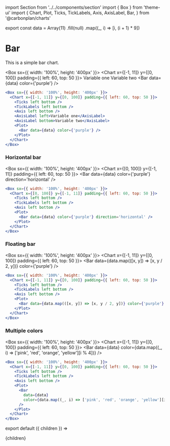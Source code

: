 import Section from '../../components/section'
import { Box } from 'theme-ui'
import {
  Chart,
  Plot,
  Ticks,
  TickLabels,
  Axis,
  AxisLabel,
  Bar,
} from '@carbonplan/charts'

export const data = Array(11)
  .fill(null)
  .map((_, i) => [i, (i + 1) * 9])

# Bar

This is a simple bar chart.

<Box sx={{ width: '100%', height: '400px' }}>
  <Chart x={[-1, 11]} y={[0, 100]} padding={{ left: 60, top: 50 }}>
    <Ticks left bottom />
    <TickLabels left bottom />
    <Axis left bottom />
    <AxisLabel left>Variable one</AxisLabel>
    <AxisLabel bottom>Variable two</AxisLabel>
    <Plot>
      <Bar data={data} color={'purple'} />
    </Plot>
  </Chart>
</Box>

```jsx
<Box sx={{ width: '100%', height: '400px' }}>
  <Chart x={[-1, 11]} y={[0, 100]} padding={{ left: 60, top: 50 }}>
    <Ticks left bottom />
    <TickLabels left bottom />
    <Axis left bottom />
    <AxisLabel left>Variable one</AxisLabel>
    <AxisLabel bottom>Variable two</AxisLabel>
    <Plot>
      <Bar data={data} color={'purple'} />
    </Plot>
  </Chart>
</Box>
```

### Horizontal bar

<Box sx={{ width: '100%', height: '400px' }}>
  <Chart x={[0, 100]} y={[-1, 11]} padding={{ left: 60, top: 50 }}>
    <Ticks left bottom />
    <TickLabels left bottom />
    <Axis left bottom />
    <Plot>
      <Bar data={data} color={'purple'} direction='horizontal' />
    </Plot>
  </Chart>
</Box>

```jsx
<Box sx={{ width: '100%', height: '400px' }}>
  <Chart x={[0, 100]} y={[-1, 11]} padding={{ left: 60, top: 50 }}>
    <Ticks left bottom />
    <TickLabels left bottom />
    <Axis left bottom />
    <Plot>
      <Bar data={data} color={'purple'} direction='horizontal' />
    </Plot>
  </Chart>
</Box>
```

### Floating bar

<Box sx={{ width: '100%', height: '400px' }}>
  <Chart x={[-1, 11]} y={[0, 100]} padding={{ left: 60, top: 50 }}>
    <Ticks left bottom />
    <TickLabels left bottom />
    <Axis left bottom />
    <Plot>
      <Bar data={data.map(([x, y]) => [x, y / 2, y])} color={'purple'} />
    </Plot>
  </Chart>
</Box>

```jsx
<Box sx={{ width: '100%', height: '400px' }}>
  <Chart x={[-1, 11]} y={[0, 100]} padding={{ left: 60, top: 50 }}>
    <Ticks left bottom />
    <TickLabels left bottom />
    <Axis left bottom />
    <Plot>
      <Bar data={data.map(([x, y]) => [x, y / 2, y])} color={'purple'} />
    </Plot>
  </Chart>
</Box>
```

### Multiple colors

<Box sx={{ width: '100%', height: '400px' }}>
  <Chart x={[-1, 11]} y={[0, 100]} padding={{ left: 60, top: 50 }}>
    <Ticks left bottom />
    <TickLabels left bottom />
    <Axis left bottom />
    <Plot>
      <Bar
        data={data}
        color={data.map((_, i) => ['pink', 'red', 'orange', 'yellow'][i % 4])}
      />
    </Plot>
  </Chart>
</Box>

```jsx
<Box sx={{ width: '100%', height: '400px' }}>
  <Chart x={[-1, 11]} y={[0, 100]} padding={{ left: 60, top: 50 }}>
    <Ticks left bottom />
    <TickLabels left bottom />
    <Axis left bottom />
    <Plot>
      <Bar
        data={data}
        color={data.map((_, i) => ['pink', 'red', 'orange', 'yellow'][i % 4])}
      />
    </Plot>
  </Chart>
</Box>
```

export default ({ children }) => <Section name='bar'>{children}</Section>
